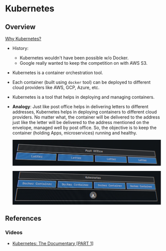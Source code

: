 # Kubernetes

## Overview

[Why Kubernetes?](https://dev.to/aabhassao/kubernetes-bedtime-stories-393n)

- History:
  - Kubernetes wouldn't have been possible w/o Docker.
  - Google really wanted to keep the competition on with AWS S3.
- Kubernetes is a container orchestration tool.
- Each container (built using `docker` tool) can be deployed to different cloud providers like AWS, GCP, Azure, etc.
- Kubernetes is a tool that helps in deploying and managing containers.
- **Analogy**: Just like post office helps in delivering letters to different addresses, Kubernetes helps in deploying containers to different cloud providers. No matter what, the container will be delivered to the address just like the letter will be delivered to the address mentioned on the envelope, managed well by post office. So, the objective is to keep the container (holding Apps, microservices) running and healthy.

  ![](../../img/post_office_w_letters.png)

  ![](../../img/kubernetes_w_containers.png)

## References

### Videos

- [Kubernetes: The Documentary [PART 1]](https://www.youtube.com/watch?v=BE77h7dmoQU)
